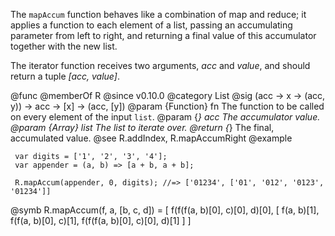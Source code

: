 The `mapAccum` function behaves like a combination of map and reduce; it
applies a function to each element of a list, passing an accumulating
parameter from left to right, and returning a final value of this
accumulator together with the new list.

The iterator function receives two arguments, *acc* and *value*, and should
return a tuple *[acc, value]*.

@func
@memberOf R
@since v0.10.0
@category List
@sig (acc -> x -> (acc, y)) -> acc -> [x] -> (acc, [y])
@param {Function} fn The function to be called on every element of the input `list`.
@param {*} acc The accumulator value.
@param {Array} list The list to iterate over.
@return {*} The final, accumulated value.
@see R.addIndex, R.mapAccumRight
@example

     var digits = ['1', '2', '3', '4'];
     var appender = (a, b) => [a + b, a + b];

     R.mapAccum(appender, 0, digits); //=> ['01234', ['01', '012', '0123', '01234']]
@symb R.mapAccum(f, a, [b, c, d]) = [
  f(f(f(a, b)[0], c)[0], d)[0],
  [
    f(a, b)[1],
    f(f(a, b)[0], c)[1],
    f(f(f(a, b)[0], c)[0], d)[1]
  ]
]
